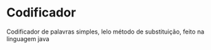 # Codificador

Codificador de palavras simples, lelo método de substituição, feito na linguagem java
